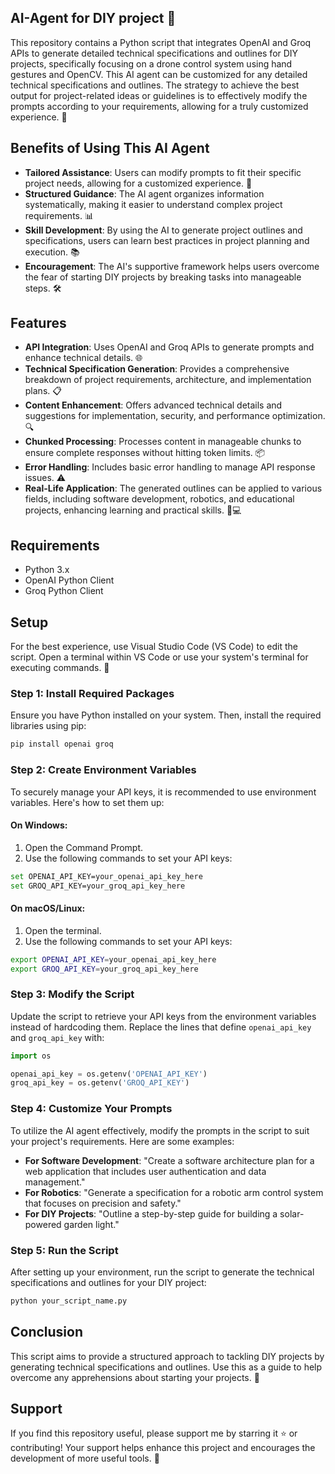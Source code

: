 ## AI-Agent for DIY project 🤖

This repository contains a Python script that integrates OpenAI and Groq APIs to generate detailed technical specifications and outlines for DIY projects, specifically focusing on a drone control system using hand gestures and OpenCV. This AI agent can be customized for any detailed technical specifications and outlines. The strategy to achieve the best output for project-related ideas or guidelines is to effectively modify the prompts according to your requirements, allowing for a truly customized experience. 🚀

## Benefits of Using This AI Agent

- **Tailored Assistance**: Users can modify prompts to fit their specific project needs, allowing for a customized experience. 🎯
- **Structured Guidance**: The AI agent organizes information systematically, making it easier to understand complex project requirements. 📊
- **Skill Development**: By using the AI to generate project outlines and specifications, users can learn best practices in project planning and execution. 📚
- **Encouragement**: The AI's supportive framework helps users overcome the fear of starting DIY projects by breaking tasks into manageable steps. 🛠️

## Features

- **API Integration**: Uses OpenAI and Groq APIs to generate prompts and enhance technical details. 🌐
- **Technical Specification Generation**: Provides a comprehensive breakdown of project requirements, architecture, and implementation plans. 📋
- **Content Enhancement**: Offers advanced technical details and suggestions for implementation, security, and performance optimization. 🔍
- **Chunked Processing**: Processes content in manageable chunks to ensure complete responses without hitting token limits. 📦
- **Error Handling**: Includes basic error handling to manage API response issues. ⚠️
- **Real-Life Application**: The generated outlines can be applied to various fields, including software development, robotics, and educational projects, enhancing learning and practical skills. 🤖💻

## Requirements

- Python 3.x
- OpenAI Python Client
- Groq Python Client

## Setup

For the best experience, use Visual Studio Code (VS Code) to edit the script. Open a terminal within VS Code or use your system's terminal for executing commands. 🔧

### Step 1: Install Required Packages

Ensure you have Python installed on your system. Then, install the required libraries using pip:

```bash
pip install openai groq
```

### Step 2: Create Environment Variables

To securely manage your API keys, it is recommended to use environment variables. Here's how to set them up:

#### On Windows:

1. Open the Command Prompt.
2. Use the following commands to set your API keys:

```bash
set OPENAI_API_KEY=your_openai_api_key_here
set GROQ_API_KEY=your_groq_api_key_here
```

#### On macOS/Linux:

1. Open the terminal.
2. Use the following commands to set your API keys:

```bash
export OPENAI_API_KEY=your_openai_api_key_here
export GROQ_API_KEY=your_groq_api_key_here
```

### Step 3: Modify the Script

Update the script to retrieve your API keys from the environment variables instead of hardcoding them. Replace the lines that define `openai_api_key` and `groq_api_key` with:

```python
import os

openai_api_key = os.getenv('OPENAI_API_KEY')
groq_api_key = os.getenv('GROQ_API_KEY')
```

### Step 4: Customize Your Prompts

To utilize the AI agent effectively, modify the prompts in the script to suit your project's requirements. Here are some examples:

- **For Software Development**: "Create a software architecture plan for a web application that includes user authentication and data management."
- **For Robotics**: "Generate a specification for a robotic arm control system that focuses on precision and safety."
- **For DIY Projects**: "Outline a step-by-step guide for building a solar-powered garden light."

### Step 5: Run the Script

After setting up your environment, run the script to generate the technical specifications and outlines for your DIY project:

```bash
python your_script_name.py
```

## Conclusion

This script aims to provide a structured approach to tackling DIY projects by generating technical specifications and outlines. Use this as a guide to help overcome any apprehensions about starting your projects. 🌈

## Support

If you find this repository useful, please support me by starring it ⭐ or contributing! Your support helps enhance this project and encourages the development of more useful tools. 🙌


